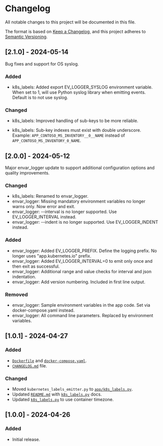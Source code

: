 <!-- Links -->
[Keep a Changelog]: https://keepachangelog.com/en/1.1.0/
[Semantic Versioning]: https://semver.org/spec/v2.0.0.html

# Changelog

All notable changes to this project will be documented in this file.

The format is based on [Keep a Changelog], and this project adheres to [Semantic Versioning].

<!-- Example...
## [Unreleased]

### Added

- v1.1 Brazilian Portuguese translation.

### Changed

- Use frontmatter title & description in each language version template

### Removed

- Trademark sign previously shown after the project description in version 0.3.0
-->

## [2.1.0] - 2024-05-14

Bug fixes and support for OS syslog.

### Added

* k8s_labels: Added export EV_LOGGER_SYSLOG environment variable. When set to 1, will use Python syslog library when emitting events. Default is to not use syslog.

### Changed

* k8s_labels: Improved handling of sub-keys to be more reliable.
- k8s_labels: Sub-key indexes must exist with double underscore. Example: `APP_CONTOSO_MS_INVENTORY__0__NAME` instead of `APP_CONTOSO_MS_INVENTORY_0_NAME`.

## [2.0.0] - 2024-05-12

Major envar_logger update to support additional configuration options and quality improvements.


### Changed

* k8s_labels: Renamed to envar_logger.
* envar_logger: Missing mandatory environment variables no longer warns only. Now error and exit.
* envar_logger: --interval is no longer supported. Use EV_LOGGER_INTERVAL instead.
* envar_logger: --indent is no longer supported. Use EV_LOGGER_INDENT instead.

### Added

* envar_logger: Added EV_LOGGER_PREFIX. Define the logging prefix. No longer uses "app.kubernetes.io" prefix.
* envar_logger: Added EV_LOGGER_INTERVAL=0 to emit only once and then exit as successful.
* envar_logger: Additional range and value checks for interval and json indentation.
* envar_logger: Add version numbering. Included in first line output.

### Removed

* envar_logger: Sample environment variables in the app code. Set via docker-compose.yaml instead.
* envar_logger: All command line parameters. Replaced by environment variables.

## [1.0.1] - 2024-04-27

### Added

- [`Dockerfile`](Dockerfile) and [`docker-compose.yaml`](docker-compose.yaml).
- [`CHANGELOG.md`](CHANGELOG.md) file.

### Changed

- Moved `kubernetes_labels_emitter.py` to [`app/k8s_labels.py`](app/k8s_labels.py).
- Updated [`README.md`](README.md) with [`k8s_labels.py`](app/k8s_labels.py) docs.
- Updated [`k8s_labels.py`](app/k8s_labels.py) to use container timezone.

## [1.0.0] - 2024-04-26

### Added

- Initial release.
